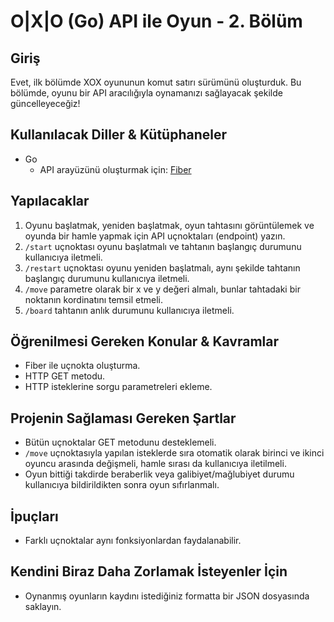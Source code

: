 # O|X|O (Go) API ile Oyun - 2. Bölüm

## Giriş

Evet, ilk bölümde XOX oyununun komut satırı sürümünü oluşturduk. Bu bölümde, oyunu bir API aracılığıyla oynamanızı sağlayacak şekilde güncelleyeceğiz!

## Kullanılacak Diller & Kütüphaneler

- Go
  - API arayüzünü oluşturmak için: [Fiber](https://gofiber.io/)

## Yapılacaklar

1. Oyunu başlatmak, yeniden başlatmak, oyun tahtasını görüntülemek ve oyunda bir hamle yapmak için API uçnoktaları (endpoint) yazın.
  1. `/start` uçnoktası oyunu başlatmalı ve tahtanın başlangıç durumunu kullanıcıya iletmeli.
  2. `/restart` uçnoktası oyunu yeniden başlatmalı, aynı şekilde tahtanın başlangıç durumunu kullanıcıya iletmeli.
  3. `/move` parametre olarak bir x ve y değeri almalı, bunlar tahtadaki bir noktanın kordinatını temsil etmeli.
  4. `/board` tahtanın anlık durumunu kullanıcıya iletmeli.

## Öğrenilmesi Gereken Konular & Kavramlar

- Fiber ile uçnokta oluşturma.
- HTTP GET metodu.
- HTTP isteklerine sorgu parametreleri ekleme.

## Projenin Sağlaması Gereken Şartlar

- Bütün uçnoktalar GET metodunu desteklemeli.
- `/move` uçnoktasıyla yapılan isteklerde sıra otomatik olarak birinci ve ikinci oyuncu arasında değişmeli, hamle sırası da kullanıcıya iletilmeli.
- Oyun bittiği takdirde beraberlik veya galibiyet/mağlubiyet durumu kullanıcıya bildirildikten sonra oyun sıfırlanmalı.

## İpuçları

- Farklı uçnoktalar aynı fonksiyonlardan faydalanabilir.

## Kendini Biraz Daha Zorlamak İsteyenler İçin

- Oynanmış oyunların kaydını istediğiniz formatta bir JSON dosyasında saklayın.
